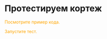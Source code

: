 # Протестируем кортеж

<p style="color:orange">Посмотрите пример кода.</p>
<p style="color:orange">Запустите тест.</p>